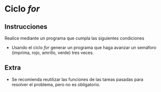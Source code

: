 # Ciclo _for_

## Instrucciones

Realice mediante un programa que cumpla las siguientes condiciones

* Usando el ciclo _for_ generar un programa que haga avanzar un semáforo (imprima, rojo, amrillo, verde) tres veces.

## Extra

* Se recomienda reutilizar las funciones de las tareas pasadas para resolver el problema, pero no es obligatorio.